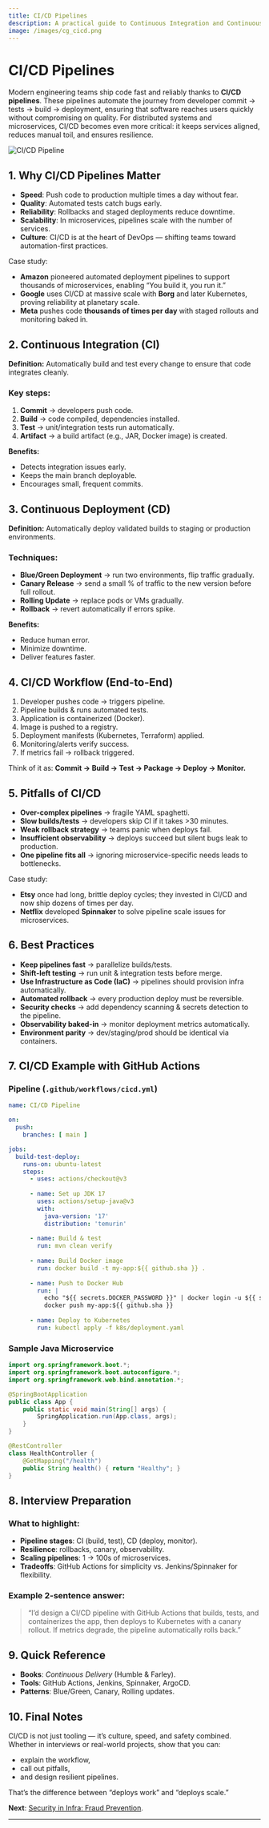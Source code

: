 ```yaml
---
title: CI/CD Pipelines
description: A practical guide to Continuous Integration and Continuous Deployment (CI/CD) pipelines — concepts, benefits, pitfalls, GitHub Actions examples, and interview preparation for scalable systems.
image: /images/cg_cicd.png
---
```


# CI/CD Pipelines

Modern engineering teams ship code fast and reliably thanks to **CI/CD pipelines**. These pipelines automate the journey from developer commit → tests → build → deployment, ensuring that software reaches users quickly without compromising on quality. For distributed systems and microservices, CI/CD becomes even more critical: it keeps services aligned, reduces manual toil, and ensures resilience.

![CI/CD Pipeline](/images/gg_cicd.png)



## 1. Why CI/CD Pipelines Matter
- **Speed**: Push code to production multiple times a day without fear.  
- **Quality**: Automated tests catch bugs early.  
- **Reliability**: Rollbacks and staged deployments reduce downtime.  
- **Scalability**: In microservices, pipelines scale with the number of services.  
- **Culture**: CI/CD is at the heart of DevOps — shifting teams toward automation-first practices.  

Case study:  
- **Amazon** pioneered automated deployment pipelines to support thousands of microservices, enabling “You build it, you run it.”  
- **Google** uses CI/CD at massive scale with **Borg** and later Kubernetes, proving reliability at planetary scale.  
- **Meta** pushes code **thousands of times per day** with staged rollouts and monitoring baked in.



## 2. Continuous Integration (CI)
**Definition:** Automatically build and test every change to ensure that code integrates cleanly.  

### Key steps:
1. **Commit** → developers push code.  
2. **Build** → code compiled, dependencies installed.  
3. **Test** → unit/integration tests run automatically.  
4. **Artifact** → a build artifact (e.g., JAR, Docker image) is created.  

**Benefits:**
- Detects integration issues early.  
- Keeps the main branch deployable.  
- Encourages small, frequent commits.  



## 3. Continuous Deployment (CD)
**Definition:** Automatically deploy validated builds to staging or production environments.  

### Techniques:
- **Blue/Green Deployment** → run two environments, flip traffic gradually.  
- **Canary Release** → send a small % of traffic to the new version before full rollout.  
- **Rolling Update** → replace pods or VMs gradually.  
- **Rollback** → revert automatically if errors spike.  

**Benefits:**
- Reduce human error.  
- Minimize downtime.  
- Deliver features faster.  



## 4. CI/CD Workflow (End-to-End)
1. Developer pushes code → triggers pipeline.  
2. Pipeline builds & runs automated tests.  
3. Application is containerized (Docker).  
4. Image is pushed to a registry.  
5. Deployment manifests (Kubernetes, Terraform) applied.  
6. Monitoring/alerts verify success.  
7. If metrics fail → rollback triggered.  

Think of it as: **Commit → Build → Test → Package → Deploy → Monitor.**



## 5. Pitfalls of CI/CD
- **Over-complex pipelines** → fragile YAML spaghetti.  
- **Slow builds/tests** → developers skip CI if it takes >30 minutes.  
- **Weak rollback strategy** → teams panic when deploys fail.  
- **Insufficient observability** → deploys succeed but silent bugs leak to production.  
- **One pipeline fits all** → ignoring microservice-specific needs leads to bottlenecks.  

Case study:  
- **Etsy** once had long, brittle deploy cycles; they invested in CI/CD and now ship dozens of times per day.  
- **Netflix** developed **Spinnaker** to solve pipeline scale issues for microservices.



## 6. Best Practices
- **Keep pipelines fast** → parallelize builds/tests.  
- **Shift-left testing** → run unit & integration tests before merge.  
- **Use Infrastructure as Code (IaC)** → pipelines should provision infra automatically.  
- **Automated rollback** → every production deploy must be reversible.  
- **Security checks** → add dependency scanning & secrets detection to the pipeline.  
- **Observability baked-in** → monitor deployment metrics automatically.  
- **Environment parity** → dev/staging/prod should be identical via containers.  



## 7. CI/CD Example with GitHub Actions
### Pipeline (`.github/workflows/cicd.yml`)
```yaml
name: CI/CD Pipeline

on:
  push:
    branches: [ main ]

jobs:
  build-test-deploy:
    runs-on: ubuntu-latest
    steps:
      - uses: actions/checkout@v3
      
      - name: Set up JDK 17
        uses: actions/setup-java@v3
        with:
          java-version: '17'
          distribution: 'temurin'
      
      - name: Build & test
        run: mvn clean verify
      
      - name: Build Docker image
        run: docker build -t my-app:${{ github.sha }} .
      
      - name: Push to Docker Hub
        run: |
          echo "${{ secrets.DOCKER_PASSWORD }}" | docker login -u ${{ secrets.DOCKER_USERNAME }} --password-stdin
          docker push my-app:${{ github.sha }}
      
      - name: Deploy to Kubernetes
        run: kubectl apply -f k8s/deployment.yaml
```

### Sample Java Microservice
```java
import org.springframework.boot.*;
import org.springframework.boot.autoconfigure.*;
import org.springframework.web.bind.annotation.*;

@SpringBootApplication
public class App {
    public static void main(String[] args) {
        SpringApplication.run(App.class, args);
    }
}

@RestController
class HealthController {
    @GetMapping("/health")
    public String health() { return "Healthy"; }
}
```



## 8. Interview Preparation
### What to highlight:
- **Pipeline stages**: CI (build, test), CD (deploy, monitor).  
- **Resilience**: rollbacks, canary, observability.  
- **Scaling pipelines**: 1 → 100s of microservices.  
- **Tradeoffs**: GitHub Actions for simplicity vs. Jenkins/Spinnaker for flexibility.  

### Example 2-sentence answer:
> “I’d design a CI/CD pipeline with GitHub Actions that builds, tests, and containerizes the app, then deploys to Kubernetes with a canary rollout. If metrics degrade, the pipeline automatically rolls back.”  



## 9. Quick Reference
- **Books**: *Continuous Delivery* (Humble & Farley).  
- **Tools**: GitHub Actions, Jenkins, Spinnaker, ArgoCD.  
- **Patterns**: Blue/Green, Canary, Rolling updates.  



## 10. Final Notes
CI/CD is not just tooling — it’s culture, speed, and safety combined. Whether in interviews or real-world projects, show that you can:  
- explain the workflow,  
- call out pitfalls,  
- and design resilient pipelines.  

That’s the difference between “deploys work” and “deploys scale.”

**Next**: [Security in Infra: Fraud Prevention](/interview-section/fundamentals/infra-cloud/security-infra).

---

